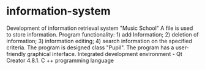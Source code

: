 # information-system

Development of information retrieval system "Music School"
A file is used to store information. Program functionality: 1) add
Information; 2) deletion of information; 3) information editing; 4) search
information on the specified criteria. The program is designed
class "Pupil". The program has a user-friendly graphical interface.
Integrated development environment - Qt Creator 4.8.1.
C ++ programming language
